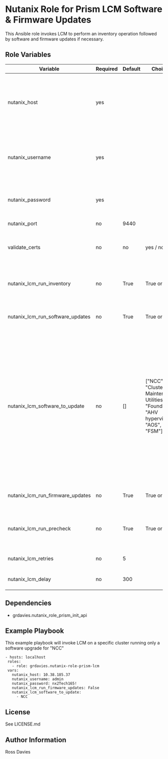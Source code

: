 Nutanix Role for Prism LCM Software & Firmware Updates
=========

This Ansible role invokes LCM to perform an inventory operation followed by software and firmware updates if necessary.


Role Variables
--------------

| Variable                         | Required | Default | Choices                                                                                | Comments                                                                                                                                                                                                     |
|----------------------------------|----------|---------|----------------------------------------------------------------------------------------|--------------------------------------------------------------------------------------------------------------------------------------------------------------------------------------------------------------|
| nutanix_host                     | yes      |         |                                                                                        | The IP address or FQDN for the Prism (Element or Central) to which you want to connect.                                                                                                                      |
| nutanix_username                 | yes      |         |                                                                                        | A valid username with appropriate rights to access the Nutanix API.                                                                                                                                          |
| nutanix_password                 | yes      |         |                                                                                        | A valid password for the supplied username.                                                                                                                                                                  |
| nutanix_port                     | no       | 9440    |                                                                                        | The Prism TCP port.                                                                                                                                                                                          |
| validate_certs                   | no       | no      | yes / no                                                                               | Whether to check if Prism UI certificates are valid.                                                                                                                                                         |
| nutanix_lcm_run_inventory        | no       | True    | True or False                                                                          | Whether to run an inventory prior to installing updates.                                                                                                                                                     |
| nutanix_lcm_run_software_updates | no       | True    | True or False                                                                          | Whether to install software updates.                                                                                                                                                                         |
| nutanix_lcm_software_to_update   | no       | []      | ["NCC", "Cluster Maintenance Utilities", "Foundation", "AHV hypervisor", "AOS", "FSM"] | If not defined then all available software updates will be installed. If one or more software choices are provided then only they will be updated, if not choices are provided all software will be updated. |
| nutanix_lcm_run_firmware_updates | no       | True    | True or False                                                                          | Whether to install firmware updates.                                                                                                                                                                         |
| nutanix_lcm_run_precheck         | no       | True    | True or False                                                                          | Whether to run a LCM precheck prior to installing updates.                                                                                                                                                   |
| nutanix_lcm_retries              | no       | 5       |                                                                                        | Number of progress checks                                                                                                                                                                                    |
| nutanix_lcm_delay                | no       | 300     |                                                                                        | Progress check interval                                                                                                                                                                                      |


Dependencies
------------

- grdavies.nutanix_role_prism_init_api


Example Playbook
----------------

This example playbook will invoke LCM on a specific cluster running only a software upgrade for "NCC"

```
- hosts: localhost
 roles:
   - role: grdavies.nutanix-role-prism-lcm
 vars:
   nutanix_host: 10.38.185.37
   nutanix_username: admin
   nutanix_password: nx2Tech165!
   nutanix_lcm_run_firmware_updates: False
   nutanix_lcm_software_to_update:
     - NCC
```
License
-------

See LICENSE.md

Author Information
------------------

Ross Davies
